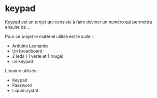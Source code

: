 # keypad

Keypad est un projet qui consiste à faire deviner un numéro qui permettra ensuite de ...

Pour ce projet le matériel utilisé est le suite : 

- Arduino Leonardo
- Un breadboard
- 2 leds ( 1 verte et 1 rouge)
- un keypad

Librairie utilisés : 

- Keypad
- Password
- Liquidcrystal


